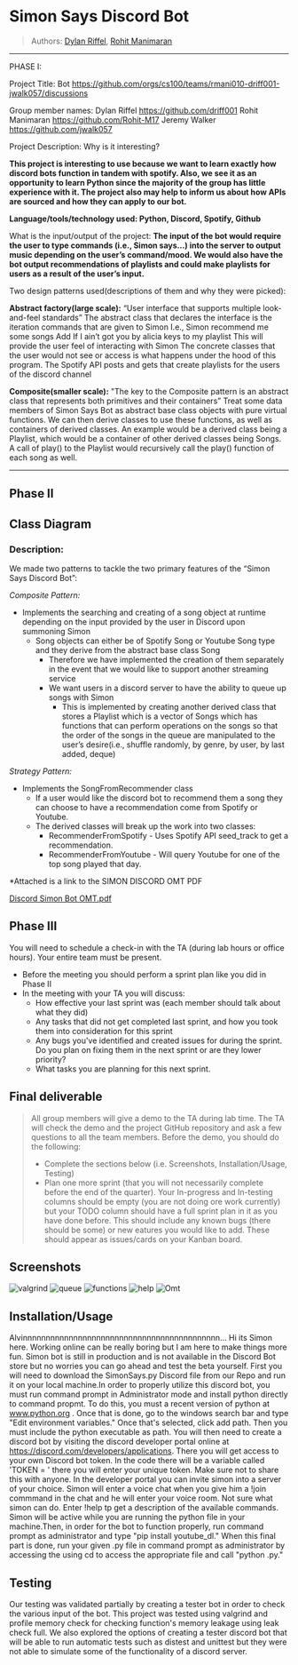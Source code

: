 
# Simon Says Discord Bot
 > Authors: [Dylan Riffel](https://github.com/driff001), [Rohit Manimaran](https://github.com/Rohit-M17)

 -------------------------------------------------------------------------------------------------------------------------------------------------------------------------
 PHASE I: 
 
 Project Title: <Simon Says> Bot         https://github.com/orgs/cs100/teams/rmani010-driff001-jwalk057/discussions

Group member names:
Dylan Riffel          https://github.com/driff001
Rohit Manimaran https://github.com/Rohit-M17
Jeremy Walker    https://github.com/jwalk057

Project Description:
	Why is it interesting?
	
**This project is interesting to use because we want to learn exactly how discord bots function in tandem with spotify. Also, we see it as an opportunity to learn Python since the majority of the group has little experience with it. The project also may help to inform us about how APIs are sourced and how they can apply to our bot.**


**Language/tools/technology used: Python, Discord, Spotify, Github** 


What is the input/output of the project:
**The input of the bot would require the user to type commands (i.e., Simon says…) into the server to output music depending on the user’s command/mood. We would also have the bot output recommendations of playlists and could make playlists for users as a result of the user’s input.**


Two design patterns used(descriptions of them and why they were picked):
	
**Abstract factory(large scale):** 
“User interface that supports multiple look-and-feel standards”
The abstract class that declares the interface is the iteration commands that are given to Simon
I.e., Simon 
recommend me some songs
Add If I ain’t got you by alicia keys to my playlist
This will provide the user feel of interacting with Simon
The concrete classes that the user would not see or access is what happens under the hood of this program. The Spotify API posts and gets that create playlists for the users of the discord channel

**Composite(smaller scale):**
"The key to the Composite pattern is an abstract class that represents both primitives and their containers”
Treat some data members of Simon Says Bot as abstract base class objects with pure virtual functions. We can then derive classes to use these functions, as well as containers of derived classes. An example would be a derived class being a Playlist, which would be a container of other derived classes being Songs. A call of play() to the Playlist would recursively call the play() function of each song as well.

------------------------------------------------------------------------------------------------------------------------------------------------------------------------------
## Phase II
## Class Diagram

### Description:
 We made two patterns to tackle the two primary features of the “Simon Says Discord Bot”: 

*Composite Pattern:*

* Implements the searching and creating of a song object at runtime depending on the input provided by the user in Discord upon summoning Simon
	* Song objects can either be of Spotify Song or Youtube Song type and they derive from the abstract base class Song
		* Therefore we have implemented the creation of them separately in the event that we would like to support another streaming service
		* We want users in a discord server to have the ability to queue up songs with Simon
			* This is implemented by creating another derived class that stores a Playlist which is a vector of Songs which has functions that can perform operations on the songs so that the order of the songs in the queue are manipulated to the user’s desire(i.e., shuffle randomly, by genre, by user, by last added, deque)

*Strategy Pattern:*

* Implements the SongFromRecommender class
	* If a user would like the discord bot to recommend them a song they can choose to have a recommendation come from Spotify or Youtube.
	* The derived classes will break up the work into two classes:
		* RecommenderFromSpotify - Uses Spotify API seed_track to get a recommendation.
		* RecommenderFromYoutube - Will query Youtube for one of the top song played that day.
 


*Attached is a link to the SIMON DISCORD OMT PDF

[Discord Simon Bot OMT.pdf](https://github.com/cs100/final-project-rmani010-driff001-jwalk057/files/6008155/Discord.Simon.Bot.OMT.pdf)

 
 ## Phase III
 You will need to schedule a check-in with the TA (during lab hours or office hours). Your entire team must be present. 
 * Before the meeting you should perform a sprint plan like you did in Phase II
 * In the meeting with your TA you will discuss: 
   - How effective your last sprint was (each member should talk about what they did)
   - Any tasks that did not get completed last sprint, and how you took them into consideration for this sprint
   - Any bugs you've identified and created issues for during the sprint. Do you plan on fixing them in the next sprint or are they lower priority?
   - What tasks you are planning for this next sprint.
 ## Final deliverable
> All group members will give a demo to the TA during lab time. The TA will check the demo and the project GitHub repository and ask a few questions to all the team members. 
> Before the demo, you should do the following:
> * Complete the sections below (i.e. Screenshots, Installation/Usage, Testing)
> * Plan one more sprint (that you will not necessarily complete before the end of the quarter). Your In-progress and In-testing columns should be empty (you are not doing ore work currently) but your TODO column should have a full sprint plan in it as you have done before. This should include any known bugs (there should be some) or new eatures you would like to add. These should appear as issues/cards on your Kanban board. 

## Screenshots
![valgrind](/Picture/valgrind.png)
![queue](/Picture/workingqueue.PNG)
![functions](/Picture/workingfunctions.PNG)
![help](/Picture/helpfunction.PNG)
![Omt](/Picture/Omt.PNG)

## Installation/Usage

Alvinnnnnnnnnnnnnnnnnnnnnnnnnnnnnnnnnnnnnnnnnnn... Hi its Simon here. Working online can be really boring but I am here to make things more fun. Simon bot is still in production and is not available in the Discord Bot store but no worries you can go ahead and test the beta yourself. First you will need to download the SimonSays.py Discord file from our Repo and run it on your local machine.In order to properly utilize this discord bot, you must run command prompt in Administrator mode and install python directly to command propmt. To do this, you must a recent version of python at www.python.org . Once that is done, go to the windows search bar and type "Edit environment variables." Once that's selected, click add path. Then you must include the python executable as path. You will then need to create a discord bot by visiting the discord developer portal online at https://discord.com/developers/applications. There you will get access to your own Discord bot token. In the code there will be a variable called 'TOKEN = ' there you will enter your unique token. Make sure not to share this with anyone. In the developer portal you can invite simon into a server of your choice. Simon will  enter a voice chat when you give him a !join commmand in the chat and he will enter your voice room. Not sure what simon can do. Enter !help tp get a description of the available commands. Simon will be active while you are running the python file in your machine.Then, in order for the bot to function properly, run command prompt as administrator and type "pip install youtube_dl." When this final part is done, run your given .py file in command prompt as administrator by accessing the using cd to access the appropriate file and call "python <yourfilename>.py." 
	
## Testing
Our testing was validated partially by creating a tester bot in order to check the various input of the bot. This project was tested using valgrind and profile memory check for checking function's memory leakage using leak check full. We also explored the options of creating a tester discord bot that will be able to run automatic tests such as distest and unittest but they were not able to simulate some of the functionality of a discord server.

